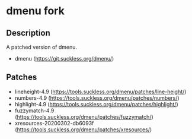 # dmenu fork

## Description
A patched version of dmenu.
* dmenu (https://git.suckless.org/dmenu/)

## Patches

* lineheight-4.9 (https://tools.suckless.org/dmenu/patches/line-height/)
* numbers-4.9 (https://tools.suckless.org/dmenu/patches/numbers/)
* highlight-4.9 (https://tools.suckless.org/dmenu/patches/highlight/)
* fuzzymatch-4.9 (https://tools.suckless.org/dmenu/patches/fuzzymatch/)
* xresources-20200302-db6093f (https://tools.suckless.org/dmenu/patches/xresources/)

